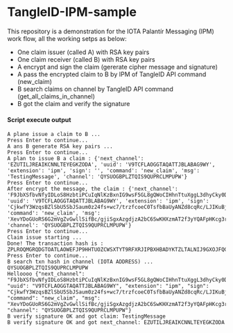 # TangleID-IPM-sample

This repository is a demonstration for the IOTA Palantír Messaging (IPM) work flow, all the working setps as below:

* One claim issuer (called A) with RSA key pairs
* One claim receiver (called B) with RSA key pairs
* A encrypt and sign the claim (gererate cipher message and signature) 
* A pass the encrypted claim to B by IPM of TangleID API command (new_claim)
* B search claims on channel by TangleID API command (get_all_claims_in_channel)
* B got the claim and verify the signature

#### Script execute output
```shell
A plane issue a claim to B ...
Press Enter to continue...
A ans B generate RSA key pairs ...
Press Enter to continue...
A plan to issue B a claim : {'next_channel': 'EZUTILJREAIKCNNLTEYEGKZODA', 'uuid': 'V9TCFLAOGGTAQATTJBLABAG9WY', 'extension': 'ipm', 'sign': '', 'command': 'new_claim', 'msg': 'TestingMessage', 'channel': 'QYSUOGBPLZTQIS9QUPRCLMPUPW'}
Press Enter to continue...
After encrypt the message, the claim : {'next_channel': 'F9JbXSfbvNfyIDLoS8HzbtiPCuIqNlKzBxnIG9wsF5GL8gQWoCIHhnTtuXggL3dhyCky0DBaZ2Rc\nHxL7bO4opAuwZ8UwOV6LeYC8ERRLfRjHWJaZ6rlzV/bYQnPqPmFjgx8Po21N94+IcMm2P6n5lqRg\nMPBs7wVXePjw/cZqJY4=\n', 'uuid': 'V9TCFLAOGGTAQATTJBLABAG9WY', 'extension': 'ipm', 'sign': 'CjkwfY3WzqsBZlSbU5SbJSaum0z24fs+wc7/trzfcoeC0TsfbBaUyANZd8cqRc/LJIKuBjguia6C\n29ykWSLfbnaILXpiTbeku3So3nQqPEA6UMN83dcXMsjN5HIlDkQlf0OueFHmROttCQJQXUKVDSM9\nny3hhvp384cvrGHRLI0=\n', 'command': 'new_claim', 'msg': 'XevYDoGUoRS6G2mVgZvGwllSifBc/gjiSgxAzgdjzA2bC6SwKHXzmAT2f3yYQAFpHKcg3rkMnUwc\n1jTzTxbxA/w2yuDZFj6Lw/tYlrJwy5or48CnDvS5cHyKwFU9h8aZVldaTwGf51CK8Jm2NsfMUKqB\ntDsIYUvAiZjkg2DnNsI=\n', 'channel': 'QYSUOGBPLZTQIS9QUPRCLMPUPW'}
Press Enter to continue...
Claim issue starting ...
Done! The transaction hash is : ZPLROQMGRQDGTOATLAOWEFJP9HHTUOZCWSXTYT9RFXRJIPBXHBADYKTZLTALNIJ9GXOJFQGXZJBYSR999
Press Enter to continue...
B search txn hash in channel (IOTA ADDRESS) ... QYSUOGBPLZTQIS9QUPRCLMPUPW
Helloooo {"next_channel": "F9JbXSfbvNfyIDLoS8HzbtiPCuIqNlKzBxnIG9wsF5GL8gQWoCIHhnTtuXggL3dhyCky0DBaZ2Rc\nHxL7bO4opAuwZ8UwOV6LeYC8ERRLfRjHWJaZ6rlzV/bYQnPqPmFjgx8Po21N94+IcMm2P6n5lqRg\nMPBs7wVXePjw/cZqJY4=\n", "uuid": "V9TCFLAOGGTAQATTJBLABAG9WY", "extension": "ipm", "sign": "CjkwfY3WzqsBZlSbU5SbJSaum0z24fs+wc7/trzfcoeC0TsfbBaUyANZd8cqRc/LJIKuBjguia6C\n29ykWSLfbnaILXpiTbeku3So3nQqPEA6UMN83dcXMsjN5HIlDkQlf0OueFHmROttCQJQXUKVDSM9\nny3hhvp384cvrGHRLI0=\n", "command": "new_claim", "msg": "XevYDoGUoRS6G2mVgZvGwllSifBc/gjiSgxAzgdjzA2bC6SwKHXzmAT2f3yYQAFpHKcg3rkMnUwc\n1jTzTxbxA/w2yuDZFj6Lw/tYlrJwy5or48CnDvS5cHyKwFU9h8aZVldaTwGf51CK8Jm2NsfMUKqB\ntDsIYUvAiZjkg2DnNsI=\n", "channel": "QYSUOGBPLZTQIS9QUPRCLMPUPW"}
B verify signature OK and got claim: TestingMessage
B verify signature OK and got next_channel: EZUTILJREAIKCNNLTEYEGKZODA
```
